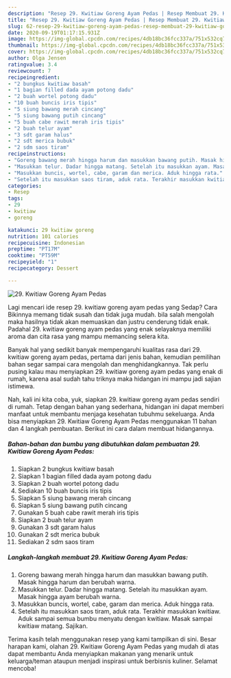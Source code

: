 ```yaml
---
description: "Resep 29. Kwitiaw Goreng Ayam Pedas | Resep Membuat 29. Kwitiaw Goreng Ayam Pedas Yang Bisa Manjain Lidah"
title: "Resep 29. Kwitiaw Goreng Ayam Pedas | Resep Membuat 29. Kwitiaw Goreng Ayam Pedas Yang Bisa Manjain Lidah"
slug: 62-resep-29-kwitiaw-goreng-ayam-pedas-resep-membuat-29-kwitiaw-goreng-ayam-pedas-yang-bisa-manjain-lidah
date: 2020-09-19T01:17:15.931Z
image: https://img-global.cpcdn.com/recipes/4db18bc36fcc337a/751x532cq70/29-kwitiaw-goreng-ayam-pedas-foto-resep-utama.jpg
thumbnail: https://img-global.cpcdn.com/recipes/4db18bc36fcc337a/751x532cq70/29-kwitiaw-goreng-ayam-pedas-foto-resep-utama.jpg
cover: https://img-global.cpcdn.com/recipes/4db18bc36fcc337a/751x532cq70/29-kwitiaw-goreng-ayam-pedas-foto-resep-utama.jpg
author: Olga Jensen
ratingvalue: 3.4
reviewcount: 7
recipeingredient:
- "2 bungkus kwitiaw basah"
- "1 bagian filled dada ayam potong dadu"
- "2 buah wortel potong dadu"
- "10 buah buncis iris tipis"
- "5 siung bawang merah cincang"
- "5 siung bawang putih cincang"
- "5 buah cabe rawit merah iris tipis"
- "2 buah telur ayam"
- "3 sdt garam halus"
- "2 sdt merica bubuk"
- "2 sdm saos tiram"
recipeinstructions:
- "Goreng bawang merah hingga harum dan masukkan bawang putih. Masak hingga harum dan berubah warna."
- "Masukkan telur. Dadar hingga matang. Setelah itu masukkan ayam. Masak hingga ayam berubah warna."
- "Masukkan buncis, wortel, cabe, garam dan merica. Aduk hingga rata."
- "Setelah itu masukkan saos tiram, aduk rata. Terakhir masukkan kwitiaw. Aduk sampai semua bumbu menyatu dengan kwitiaw. Masak sampai kwitiaw matang. Sajikan."
categories:
- Resep
tags:
- 29
- kwitiaw
- goreng

katakunci: 29 kwitiaw goreng 
nutrition: 101 calories
recipecuisine: Indonesian
preptime: "PT17M"
cooktime: "PT59M"
recipeyield: "1"
recipecategory: Dessert

---
```



![29. Kwitiaw Goreng Ayam Pedas](https://img-global.cpcdn.com/recipes/4db18bc36fcc337a/751x532cq70/29-kwitiaw-goreng-ayam-pedas-foto-resep-utama.jpg)

Lagi mencari ide resep 29. kwitiaw goreng ayam pedas yang Sedap? Cara Bikinnya memang tidak susah dan tidak juga mudah. bila salah mengolah maka hasilnya tidak akan memuaskan dan justru cenderung tidak enak. Padahal 29. kwitiaw goreng ayam pedas yang enak selayaknya memiliki aroma dan cita rasa yang mampu memancing selera kita.



Banyak hal yang sedikit banyak mempengaruhi kualitas rasa dari 29. kwitiaw goreng ayam pedas, pertama dari jenis bahan, kemudian pemilihan bahan segar sampai cara mengolah dan menghidangkannya. Tak perlu pusing kalau mau menyiapkan 29. kwitiaw goreng ayam pedas yang enak di rumah, karena asal sudah tahu triknya maka hidangan ini mampu jadi sajian istimewa.


Nah, kali ini kita coba, yuk, siapkan 29. kwitiaw goreng ayam pedas sendiri di rumah. Tetap dengan bahan yang sederhana, hidangan ini dapat memberi manfaat untuk membantu menjaga kesehatan tubuhmu sekeluarga. Anda bisa menyiapkan 29. Kwitiaw Goreng Ayam Pedas menggunakan 11 bahan dan 4 langkah pembuatan. Berikut ini cara dalam membuat hidangannya.

<!--inarticleads1-->

##### Bahan-bahan dan bumbu yang dibutuhkan dalam pembuatan 29. Kwitiaw Goreng Ayam Pedas:

1. Siapkan 2 bungkus kwitiaw basah
1. Siapkan 1 bagian filled dada ayam potong dadu
1. Siapkan 2 buah wortel potong dadu
1. Sediakan 10 buah buncis iris tipis
1. Siapkan 5 siung bawang merah cincang
1. Siapkan 5 siung bawang putih cincang
1. Gunakan 5 buah cabe rawit merah iris tipis
1. Siapkan 2 buah telur ayam
1. Gunakan 3 sdt garam halus
1. Gunakan 2 sdt merica bubuk
1. Sediakan 2 sdm saos tiram




<!--inarticleads2-->

##### Langkah-langkah membuat 29. Kwitiaw Goreng Ayam Pedas:

1. Goreng bawang merah hingga harum dan masukkan bawang putih. Masak hingga harum dan berubah warna.
1. Masukkan telur. Dadar hingga matang. Setelah itu masukkan ayam. Masak hingga ayam berubah warna.
1. Masukkan buncis, wortel, cabe, garam dan merica. Aduk hingga rata.
1. Setelah itu masukkan saos tiram, aduk rata. Terakhir masukkan kwitiaw. Aduk sampai semua bumbu menyatu dengan kwitiaw. Masak sampai kwitiaw matang. Sajikan.




Terima kasih telah menggunakan resep yang kami tampilkan di sini. Besar harapan kami, olahan 29. Kwitiaw Goreng Ayam Pedas yang mudah di atas dapat membantu Anda menyiapkan makanan yang menarik untuk keluarga/teman ataupun menjadi inspirasi untuk berbisnis kuliner. Selamat mencoba!
